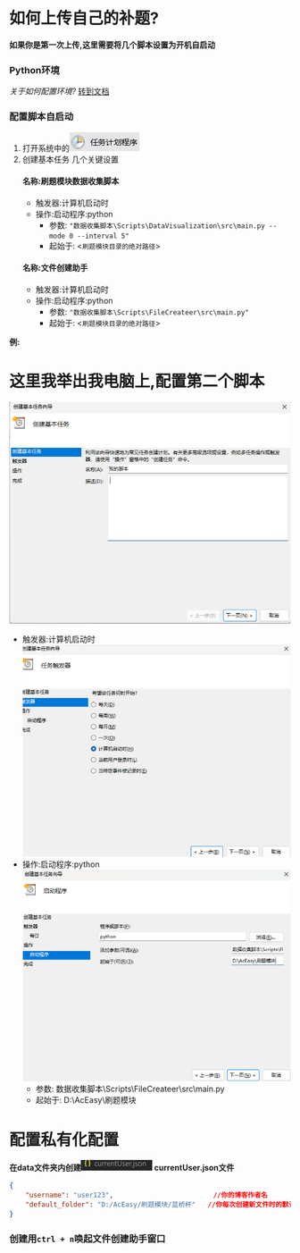 # 如何上传自己的补题?
**如果你是第一次上传,这里需要将几个脚本设置为开机自启动**

###  Python环境
*关于如何配置环境?*
[转到文档](../数据收集脚本/README.md)
### 配置脚本自启动
1. 打开系统中的![img_1.png](img_1.png)
2. 创建基本任务
    几个关键设置
    #### 名称:刷题模块数据收集脚本
    - 触发器:计算机启动时
    - 操作:启动程序:python
      - 参数: `"数据收集脚本\Scripts\DataVisualization\src\main.py --mode 0 --interval 5"`
      - 起始于: <`刷题模块目录的绝对路径`>
    #### 名称:文件创建助手
    - 触发器:计算机启动时
    - 操作:启动程序:python
      - 参数: `"数据收集脚本\Scripts\FileCreateer\src\main.py"`
      - 起始于: <`刷题模块目录的绝对路径`>

**例:** 

# **这里我举出我电脑上,配置第二个脚本**

![img_2.png](img_2.png)
- 触发器:计算机启动时![alt text](image.png)
- 操作:启动程序:python ![alt text](image-1.png)
  - 参数: 数据收集脚本\Scripts\FileCreateer\src\main.py
  - 起始于: D:\AcEasy\刷题模块

# 配置私有化配置
**在data文件夹内创建![alt text](image-2.png) currentUser.json文件**
```json
{
    "username": "user123",                         //你的博客作者名
    "default_folder": "D:/AcEasy/刷题模块/蓝桥杯"   //你每次创建新文件时的默认文件夹目录
}
```
### 创建用`ctrl + n`唤起文件创建助手窗口
